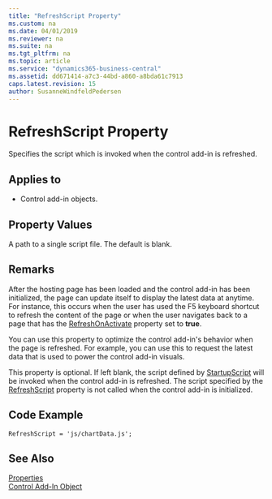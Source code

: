 ```yaml
---
title: "RefreshScript Property"
ms.custom: na
ms.date: 04/01/2019
ms.reviewer: na
ms.suite: na
ms.tgt_pltfrm: na
ms.topic: article
ms.service: "dynamics365-business-central"
ms.assetid: dd671414-a7c3-44bd-a860-a8bda61c7913
caps.latest.revision: 15
author: SusanneWindfeldPedersen
---
```


 

# RefreshScript Property
Specifies the script which is invoked when the control add-in is refreshed.

## Applies to 
- Control add-in objects.

## Property Values 
A path to a single script file. The default is blank. 

## Remarks 
After the hosting page has been loaded and the control add-in has been initialized, the page can update itself to display the latest data at anytime. For instance, this occurs when the user has used the F5 keyboard shortcut to refresh the content of the page or when the user navigates back to a page that has the [RefreshOnActivate](devenv-refreshonactivate-property.md) property set to **true**.

You can use this property to optimize the control add-in's behavior when the page is refreshed. For example, you can use this to request the latest data that is used to power the control add-in visuals. 

This property is optional. If left blank, the script defined by [StartupScript](devenv-startupscript-property.md) will be invoked when the control add-in is refreshed. The script specified by the [RefreshScript](devenv-refreshscript-property.md) property is not called when the control add-in is initialized. 

## Code Example
```
RefreshScript = 'js/chartData.js'; 
```

## See Also  
 [Properties](devenv-properties.md)    
[Control Add-In Object](../devenv-control-addin-object.md)   

 